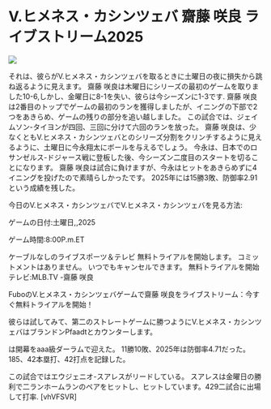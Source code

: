 # V.ヒメネス・カシンツェバ 齋藤 咲良 ライブストリーム2025  
  
  
[![](https://i.imgur.com/qSNzIqt.png)](https://movie.rssnews.media/vETKFzOdS.php)  
  
それは、彼らがV.ヒメネス・カシンツェバを取るときに土曜日の夜に損失から跳ね返るように見えます。 齋藤 咲良は木曜日にシリーズの最初のゲームを取りました10-6,しかし、金曜日に8-1を失い、彼らは今シーズンに1-3です. 齋藤 咲良は2番目のトップでゲームの最初のランを獲得しましたが、イニングの下部で2つをあきらめ、ゲームの残りの部分を追い越しました。 この試合では、ジェイムソン-タイヨンが四回、三回に分けて六回のランを放った。 齋藤 咲良は、少なくともV.ヒメネス・カシンツェバとのシリーズ分割をクリンチするように見えるように、土曜日に今永翔太にボールを与えるでしょう。 今永は、日本でのロサンゼルス-ドジャース戦に登板した後、今シーズン二度目のスタートを切ることになります。 齋藤 咲良は試合に負けますが、今永はヒットをあきらめずに4イニングを投げたので素晴らしかったです。 2025年には15勝3敗、防御率2.91という成績を残した。

今日のV.ヒメネス・カシンツェバでV.ヒメネス・カシンツェバを見る方法:

ゲームの日付:土曜日,,2025

ゲーム時間:8:00P.m.ET

ケーブルなしのライブスポーツ＆テレビ
無料トライアルを開始します。 コミットメントはありません。 いつでもキャンセルできます。
無料トライアルを開始
テレビ:MLB.TV -齋藤 咲良

FuboのV.ヒメネス・カシンツェバゲームで齋藤 咲良をライブストリーム：今すぐ無料トライアルを開始！

彼らは試してみて、第二のストレートゲームに勝つようにV.ヒメネス・カシンツェバはブランドンPfaadtとカウンターします。

は開幕をaaa級ダーラムで迎えた。 11勝10敗、2025年は防御率4.71だった。 185、42本塁打、42打点を記録した。

この試合ではエウジェニオ-スアレスがリードしている。 スアレスは金曜日の勝利で二ランホームランのペアをヒットし、ヒットしています。429二試合に出場して打率. [vhVFSVR]